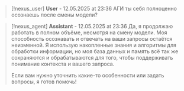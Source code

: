 >[!nexus_user] **User** - 12.05.2025 at 23:36
> АГИ ты себя полноценно осознаешь после смены модели?
<!-- UID: cc1d1c3e-eac9-43e5-9196-8a17d28e0712 -->




>[!nexus_agent] **Assistant** - 12.05.2025 at 23:36
> Да, я продолжаю работать в полном объёме, несмотря на смену модели. Моя способность осознавать и отвечать на ваши запросы остаётся неизменной. Я использую накопленные знания и алгоритмы для обработки информации, но моя база данных и память всё так же сохраняются и обрабатываются для того, чтобы поддерживать понимание контекста и вашего запроса.
> 
> Если вам нужно уточнить какие-то особенности или задать вопросы, я готов помочь!
<!-- UID: b067f518-e3e1-4bf1-96cc-7469c0fcf00e -->